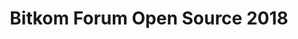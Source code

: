 ---
key: bitkom-forum-open-source-2018
title: Bitkom Forum Open Source 2018
topic:
  - Eclipse SW360 – Lessons Learned From Automated License Compliance
id: bitkom-forum-open-source-2018
format: talk
tags:
  - talk
speakers:
  - name: "Johannes Kristan"
    affiliation: "Senior Software Engineer, Robert Bosch GmbH"
    about: ""
    speakerimage: ""
    address: ""
    linkedin: ""
    github: ""
  - name: "Michael C. Jaeger"
    affiliation: "Project Lead, Siemens AG"
    about: "Michael C. Jaeger is one of the maintainers for Linux Foundation's FOSSology and Eclipse SW360 projects, both available on Github and both in the area of OSS handling w.r.t. license compliance and component management. At Siemens Corporate Technology in Munich, Germany, Michael works in several roles as project lead, software architect, trainer and consultant for distributed systems, server applications and their development with open source software."
    speakerimage: ""
    address: "Munich, Germany"
    linkedin: ""
    github: ""
presentation:
  session_link: "<https://www.bitkom.org/bfoss18/>"
  draft: false
description: |
  In this session, Johannes Kristan from Bosch Software Innovations GmbH and Michael C. Jaeger from Siemens AG share their experiences and lessons learned from implementing automated license compliance with Eclipse SW360. The talk focuses on the challenges and benefits of automating compliance management in open-source projects using SW360.
  - **Session Highlights**:
    - Overview of automated license compliance
    - Real-world lessons from SW360 implementation
    - Benefits of automating compliance processes in open-source projects
  - For more details, visit the [official session page](https://www.bitkom.org/bfoss18/).
---